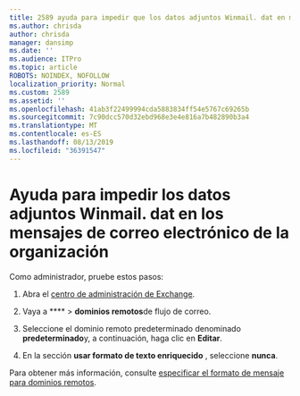 ```yaml
---
title: 2589 ayuda para impedir que los datos adjuntos Winmail. dat en mensajes de correo electrónico de su organización
ms.author: chrisda
author: chrisda
manager: dansimp
ms.date: ''
ms.audience: ITPro
ms.topic: article
ROBOTS: NOINDEX, NOFOLLOW
localization_priority: Normal
ms.custom: 2589
ms.assetid: ''
ms.openlocfilehash: 41ab3f22499994cda5883834ff54e5767c69265b
ms.sourcegitcommit: 7c90dcc570d32ebd968e3e4e816a7b482890b3a4
ms.translationtype: MT
ms.contentlocale: es-ES
ms.lasthandoff: 08/13/2019
ms.locfileid: "36391547"
---
```

# <a name="help-prevent-winmaildat-attachments-in-email-messages-from-your-organization"></a>Ayuda para impedir los datos adjuntos Winmail. dat en los mensajes de correo electrónico de la organización

Como administrador, pruebe estos pasos:

1. Abra el [centro de administración de Exchange](https://outlook.office365.com/ecp/).

2. Vaya a **** > **dominios remotos**de flujo de correo.

3. Seleccione el dominio remoto predeterminado denominado **predeterminado**y, a continuación, haga clic en **Editar**.

4. En la sección **usar formato de texto enriquecido** , seleccione **nunca**.

Para obtener más información, consulte [especificar el formato de mensaje para dominios remotos](https://docs.microsoft.com/Exchange/mail-flow-best-practices/remote-domains/remote-domains#specifying-message-format).

